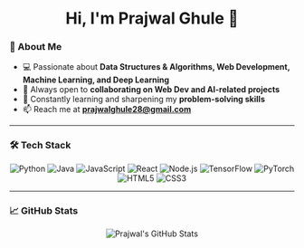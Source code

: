 <h1 align="center">Hi, I'm Prajwal Ghule 👋</h1>

### 👀 About Me  
- 💻 Passionate about **Data Structures & Algorithms, Web Development, Machine Learning, and Deep Learning**  
- 🚀 Always open to **collaborating on Web Dev and AI-related projects**  
- 🎯 Constantly learning and sharpening my **problem-solving skills**  
- 📫 Reach me at **prajwalghule28@gmail.com**  

---

### 🛠️ Tech Stack

<p align="center">
  <img alt="Python" src="https://img.shields.io/badge/-Python-3776AB?style=for-the-badge&logo=python&logoColor=white" /> 
  <img alt="Java" src="https://img.shields.io/badge/-Java-007396?style=for-the-badge&logo=java&logoColor=white" /> 
  <img alt="JavaScript" src="https://img.shields.io/badge/-JavaScript-F7DF1E?style=for-the-badge&logo=javascript&logoColor=black" /> 
  <img alt="React" src="https://img.shields.io/badge/-React-61DAFB?style=for-the-badge&logo=react&logoColor=black" /> 
  <img alt="Node.js" src="https://img.shields.io/badge/-Node.js-339933?style=for-the-badge&logo=nodedotjs&logoColor=white" />
  <img alt="TensorFlow" src="https://img.shields.io/badge/-TensorFlow-FF6F00?style=for-the-badge&logo=tensorflow&logoColor=white" />
  <img alt="PyTorch" src="https://img.shields.io/badge/-PyTorch-EE4C2C?style=for-the-badge&logo=PyTorch&logoColor=white" />
  <img alt="HTML5" src="https://img.shields.io/badge/-HTML5-E34F26?style=for-the-badge&logo=html5&logoColor=white" />
  <img alt="CSS3" src="https://img.shields.io/badge/-CSS3-1572B6?style=for-the-badge&logo=css3&logoColor=white" />
</p>

---

### 📈 GitHub Stats

<p align="center">
  <img src="https://github-readme-stats.vercel.app/api?username=pr122004&show_icons=true&theme=radical" alt="Prajwal's GitHub Stats" />
</p>
